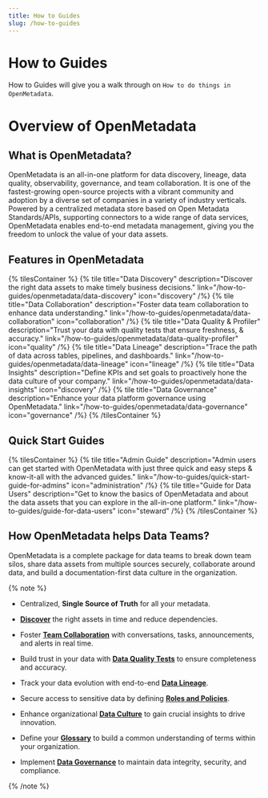 ```yaml
---
title: How to Guides
slug: /how-to-guides
---
```


# How to Guides

How to Guides will give you a walk through on `How to do things in OpenMetadata`.

# Overview of OpenMetadata

## What is OpenMetadata?

OpenMetadata is an all-in-one platform for data discovery, lineage, data quality, observability, governance, and team collaboration. It is one of the fastest-growing open-source projects with a vibrant community and adoption by a diverse set of companies in a variety of industry verticals. Powered by a centralized metadata store based on Open Metadata Standards/APIs, supporting connectors to a wide range of data services, OpenMetadata enables end-to-end metadata management, giving you the freedom to unlock the value of your data assets.

## Features in OpenMetadata

{% tilesContainer %}
{% tile
    title="Data Discovery"
    description="Discover the right data assets to make timely business decisions."
    link="/how-to-guides/openmetadata/data-discovery"
    icon="discovery"
/%}
{% tile
    title="Data Collaboration"
    description="Foster data team collaboration to enhance data understanding."
    link="/how-to-guides/openmetadata/data-collaboration"
    icon="collaboration"
/%}
{% tile
    title="Data Quality & Profiler"
    description="Trust your data with quality tests that ensure freshness, & accuracy."
    link="/how-to-guides/openmetadata/data-quality-profiler"
    icon="quality"
/%}
{% tile
    title="Data Lineage"
    description="Trace the path of data across tables, pipelines, and dashboards."
    link="/how-to-guides/openmetadata/data-lineage"
    icon="lineage"
/%}
{% tile
    title="Data Insights"
    description="Define KPIs and set goals to proactively hone the data culture of your company."
    link="/how-to-guides/openmetadata/data-insights"
    icon="discovery"
/%}
{% tile
    title="Data Governance"
    description="Enhance your data platform governance using OpenMetadata."
    link="/how-to-guides/openmetadata/data-governance"
    icon="governance"
/%}
{% /tilesContainer %}

## Quick Start Guides

{% tilesContainer %}
{% tile
    title="Admin Guide"
    description="Admin users can get started with OpenMetadata with just three quick and easy steps & know-it-all with the advanced guides."
    link="/how-to-guides/quick-start-guide-for-admins"
    icon="administration"
/%}
{% tile
    title="Guide for Data Users"
    description="Get to know the basics of OpenMetadata and about the data assets that you can explore in the all-in-one platform."
    link="/how-to-guides/guide-for-data-users"
    icon="steward"
/%}
{% /tilesContainer %}

## How OpenMetadata helps Data Teams?

OpenMetadata is a complete package for data teams to break down team silos, share data assets from multiple sources securely, collaborate around data, and build a documentation-first data culture in the organization.

{% note %}

- Centralized, **Single Source of Truth** for all your metadata.

- **[Discover](/how-to-guides/openmetadata/data-discovery)** the right assets in time and reduce dependencies.

- Foster **[Team Collaboration](/how-to-guides/openmetadata/data-collaboration)** with conversations, tasks, announcements, and alerts in real time.

- Build trust in your data with **[Data Quality Tests](/how-to-guides/openmetadata/data-quality-profiler)** to ensure completeness and accuracy.

- Track your data evolution with end-to-end **[Data Lineage](/how-to-guides/openmetadata/data-lineage)**.

- Secure access to sensitive data by defining **[Roles and Policies](/how-to-guides/admin-guide-roles-policies)**.

- Enhance organizational **[Data Culture](/how-to-guides/openmetadata/data-insights)** to gain crucial insights to drive innovation.

- Define your **[Glossary](/how-to-guides/openmetadata/data-governance/glossary-classification)** to build a common understanding of terms within your organization.

- Implement **[Data Governance](/how-to-guides/openmetadata/data-governance)** to maintain data integrity, security, and compliance.

{% /note %}
